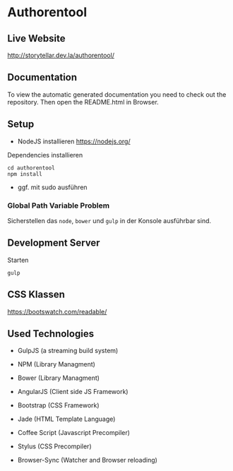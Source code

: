 # Authorentool 

## Live Website

http://storytellar.dev.la/authorentool/

## Documentation

To view the automatic generated documentation you need to
check out the repository.
Then open the README.html in Browser.

## Setup

* NodeJS installieren https://nodejs.org/


Dependencies installieren
```
cd authorentool
npm install
```
* ggf. mit sudo ausführen

### Global Path Variable Problem

Sicherstellen das `node`, `bower` und `gulp` in der Konsole ausführbar sind.

## Development Server

Starten
```
gulp
```

## CSS Klassen

https://bootswatch.com/readable/

## Used Technologies

* GulpJS (a streaming build system)
* NPM (Library Managment)
* Bower (Library Managment)

* AngularJS (Client side JS Framework)
* Bootstrap (CSS Framework)

* Jade (HTML Template Language) 
* Coffee Script (Javascript Precompiler)
* Stylus (CSS Precompiler)

* Browser-Sync (Watcher and Browser reloading)


